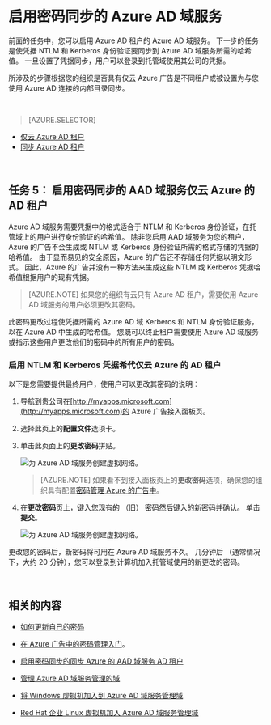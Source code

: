 <properties
    pageTitle="Azure AD 域服务︰ 启用密码同步 |Microsoft Azure"
    description="要开始使用 Azure Active Directory 域服务"
    services="active-directory-ds"
    documentationCenter=""
    authors="mahesh-unnikrishnan"
    manager="stevenpo"
    editor="curtand"/>

<tags
    ms.service="active-directory-ds"
    ms.workload="identity"
    ms.tgt_pltfrm="na"
    ms.devlang="na"
    ms.topic="get-started-article"
    ms.date="09/20/2016"
    ms.author="maheshu"/>

# <a name="enable-password-synchronization-to-azure-ad-domain-services"></a>启用密码同步的 Azure AD 域服务
前面的任务中，您可以启用 Azure AD 租户的 Azure AD 域服务。 下一步的任务是使凭据 NTLM 和 Kerberos 身份验证要同步到 Azure AD 域服务所需的哈希值。 一旦设置了凭据同步，用户可以登录到托管域使用其公司的凭据。

所涉及的步骤根据您的组织是否具有仅云 Azure 广告是不同租户或被设置为与您使用 Azure AD 连接的内部目录同步。

<br>

> [AZURE.SELECTOR]
- [仅云 Azure AD 租户](active-directory-ds-getting-started-password-sync.md)
- [同步 Azure AD 租户](active-directory-ds-getting-started-password-sync-synced-tenant.md)

<br>


## <a name="task-5-enable-password-synchronization-to-aad-domain-services-for-a-cloud-only-azure-ad-tenant"></a>任务 5︰ 启用密码同步的 AAD 域服务仅云 Azure 的 AD 租户
Azure AD 域服务需要凭据中的格式适合于 NTLM 和 Kerberos 身份验证，在托管域上的用户进行身份验证的哈希值。 除非您启用 AAD 域服务为您的租户，Azure 的广告不会生成或 NTLM 或 Kerberos 身份验证所需的格式存储的凭据的哈希值。 由于显而易见的安全原因，Azure 的广告还不存储任何凭据以明文形式。 因此，Azure 的广告并没有一种方法来生成这些 NTLM 或 Kerberos 凭据哈希值根据用户的现有凭据。

> [AZURE.NOTE] 如果您的组织有云只有 Azure AD 租户，需要使用 Azure AD 域服务的用户必须更改其密码。

此密码更改过程使凭据所需的 Azure AD 域 Kerberos 和 NTLM 身份验证服务，以在 Azure AD 中生成的哈希值。 您既可以终止租户需要使用 Azure AD 域服务或指示这些用户更改他们的密码中的所有用户的密码。


### <a name="enable-ntlm-and-kerberos-credential-hash-generation-for-a-cloud-only-azure-ad-tenant"></a>启用 NTLM 和 Kerberos 凭据希代仅云 Azure 的 AD 租户
以下是您需要提供最终用户，使用户可以更改其密码的说明︰

1. 导航到贵公司在[http://myapps.microsoft.com](http://myapps.microsoft.com)的 Azure 广告接入面板页。

2. 选择此页上的**配置文件**选项卡。

3. 单击此页面上的**更改密码**拼贴。

    ![为 Azure AD 域服务创建虚拟网络。](./media/active-directory-domain-services-getting-started/user-change-password.png)

    > [AZURE.NOTE] 如果看不到接入面板页上的**更改密码**选项，确保您的组织具有配置[密码管理 Azure 的广告中](../active-directory/active-directory-passwords-getting-started.md)。

4. 在**更改密码**页上，键入您现有的 （旧） 密码然后键入的新密码并确认。 单击**提交**。

    ![为 Azure AD 域服务创建虚拟网络。](./media/active-directory-domain-services-getting-started/user-change-password2.png)

更改您的密码后，新密码将可用在 Azure AD 域服务不久。 几分钟后 （通常情况下，大约 20 分钟），您可以登录到计算机加入托管域使用的新更改的密码。

<br>

## <a name="related-content"></a>相关的内容

- [如何更新自己的密码](../active-directory/active-directory-passwords-update-your-own-password.md)

- [在 Azure 广告中的密码管理入门](../active-directory/active-directory-passwords-getting-started.md)。

- [启用密码同步的同步 Azure 的 AAD 域服务 AD 租户](active-directory-ds-getting-started-password-sync-synced-tenant.md)

- [管理 Azure AD 域服务管理的域](active-directory-ds-admin-guide-administer-domain.md)

- [将 Windows 虚拟机加入到 Azure AD 域服务管理域](active-directory-ds-admin-guide-join-windows-vm.md)

- [Red Hat 企业 Linux 虚拟机加入 Azure AD 域服务管理域](active-directory-ds-admin-guide-join-rhel-linux-vm.md)
